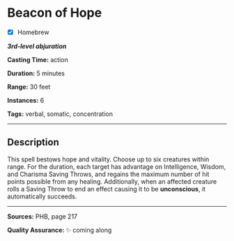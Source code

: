 # Beacon of Hope

- [x] Homebrew

***3rd-level abjuration***

**Casting Time:** action

**Duration:** 5 minutes

**Range:** 30 feet

**Instances:** 6

**Tags:** verbal, somatic, concentration

---

## Description
This spell bestows hope and vitality.
Choose up to six creatures within range.
For the duration, each target has advantage on Intelligence, Wisdom, and Charisma Saving Throws, and regains the maximum number of hit points possible from any healing.
Additionally, when an affected creature rolls a Saving Throw to end an effect causing it to be **unconscious**, it automatically succeeds.

---

**Sources:** PHB, page 217

**Quality Assurance:** :sparkles: coming along
